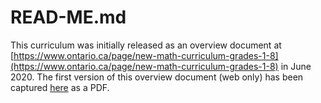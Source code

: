 # READ-ME.md

This curriculum was initially released as an overview document at [https://www.ontario.ca/page/new-math-curriculum-grades-1-8](https://www.ontario.ca/page/new-math-curriculum-grades-1-8) in June 2020. The first version of this overview document (web only) has been captured [here](New-math-curriculum-1-8-web-capture_v20200624.pdf) as a PDF.
